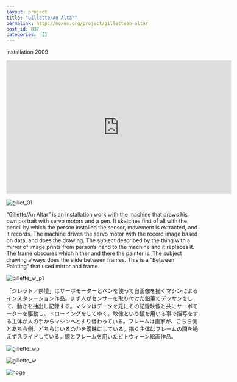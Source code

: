 ```yaml
---
layout: project
title: "Gillette/An Altar"
permalink: http://moxus.org/project/gillettean-altar
post_id: 837
categories:  []
---
```


installation 2009

<iframe width="590" height="350" src="https://www.youtube.com/embed/7koCKNXGymk" frameborder="0" allowfullscreen></iframe>

![gillet_01](/images/project/gillet_01.jpg)

“Gillette/An Altar” is an installation work with the machine that draws his own portrait with servo motors and a pen. It sketches first of all with the pencil by which the person installed the sensor, movement is extracted, and it records. The machine drives the servo motor with the record image based on data, and does the drawing. The subject described by the thing with a mirror of image prints from person’s hand to the machine and it replaces it. The frame obscures which hither and there the painter is. The subject drawing always does the slide between frames. This is a “Between Painting” that used mirror and frame.

![gillette_w_p1](/images/project/gillette_w_p1.jpg)

「ジレット／祭壇」はサーボモーターとペンを使って自画像を描くマシンによるインスタレーション作品。まず人がセンサーを取り付けた鉛筆でデッサンをして、動きを抽出し記録する。マシンはデータを元にその記録映像と共にサーボモーターを駆動し、ドローイングをしてゆく。映像という鏡を用いる事で描写をする主体が人の手からマシンへとすり替わっている。フレームは画家が、こちら側とあちら側、どちらにいるのかを曖昧にしている。描く主体はフレームの間を絶えずスライドしている。鏡とフレームを用いたビトウィーン絵画作品。

![gillette_wp](/images/project/gillette_wp.jpg)

![gillette_w](/images/project/gillette_w.jpg)

![hoge](/images/project/hoge.jpg)